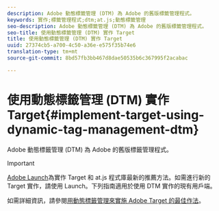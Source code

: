 ```yaml
---
description: Adobe 動態標籤管理 (DTM) 為 Adobe 的舊版標籤管理程式。
keywords: 實作;標籤管理程式;dtm;at.js;動態標籤管理
seo-description: Adobe 動態標籤管理 (DTM) 為 Adobe 的舊版標籤管理程式。
seo-title: 使用動態標籤管理 (DTM) 實作 Target
title: 使用動態標籤管理 (DTM) 實作 Target
uuid: 27374cb5-a700-4c50-a36e-e575f35b74e6
translation-type: tm+mt
source-git-commit: 8bd57fb3bb467d8dae50535b6c367995f2acabac

---
```



# 使用動態標籤管理 (DTM) 實作 Target{#implement-target-using-dynamic-tag-management-dtm}

Adobe 動態標籤管理 (DTM) 為 Adobe 的舊版標籤管理程式。

>[!IMPORTANT]
>
>[Adobe Launch](../../../c-implementing-target/c-implementing-target-for-client-side-web/how-to-deployatjs/cmp-implementing-target-using-adobe-launch.md#topic_5234DDAEB0834333BD6BA1B05892FC25)為實作 Target 和 at.js 程式庫最新的推薦方法。如需進行新的 Target 實作，請使用 Launch。下列指南適用於使用 DTM 實作的現有用戶端。

如需詳細資訊，請參閱[用動態標籤管理來實施 Adobe Target 的最佳作法](https://marketing.adobe.com/resources/help/en_US/dtm/target/)。
